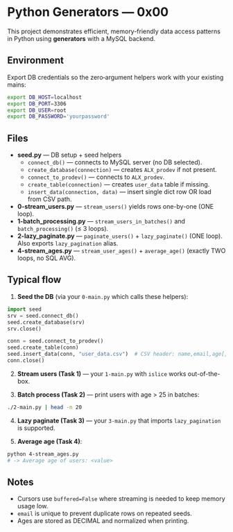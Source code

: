 # Python Generators — 0x00

This project demonstrates efficient, memory-friendly data access patterns in Python using **generators** with a MySQL backend.

## Environment

Export DB credentials so the zero‑argument helpers work with your existing mains:

```bash
export DB_HOST=localhost
export DB_PORT=3306
export DB_USER=root
export DB_PASSWORD='yourpassword'
```

## Files

- **seed.py** — DB setup + seed helpers
  - `connect_db()` — connects to MySQL server (no DB selected).
  - `create_database(connection)` — creates `ALX_prodev` if not present.
  - `connect_to_prodev()` — connects to `ALX_prodev`.
  - `create_table(connection)` — creates `user_data` table if missing.
  - `insert_data(connection, data)` — insert single dict row OR load from CSV path.
- **0-stream_users.py** — `stream_users()` yields rows one-by-one (ONE loop).
- **1-batch_processing.py** — `stream_users_in_batches()` and `batch_processing()` (≤ 3 loops).
- **2-lazy_paginate.py** — `paginate_users()` + `lazy_paginate()` (ONE loop). Also exports `lazy_pagination` alias.
- **4-stream_ages.py** — `stream_user_ages()` + `average_age()` (exactly TWO loops, no SQL AVG).

## Typical flow

1) **Seed the DB** (via your `0-main.py` which calls these helpers):
```python
import seed
srv = seed.connect_db()
seed.create_database(srv)
srv.close()

conn = seed.connect_to_prodev()
seed.create_table(conn)
seed.insert_data(conn, "user_data.csv")  # CSV header: name,email,age[,user_id]
conn.close()
```

2) **Stream users (Task 1)** — your `1-main.py` with `islice` works out-of-the-box.

3) **Batch process (Task 2)** — print users with age > 25 in batches:
```bash
./2-main.py | head -n 20
```

4) **Lazy paginate (Task 3)** — your `3-main.py` that imports `lazy_pagination` is supported.

5) **Average age (Task 4)**:
```bash
python 4-stream_ages.py
# -> Average age of users: <value>
```

## Notes
- Cursors use `buffered=False` where streaming is needed to keep memory usage low.
- `email` is unique to prevent duplicate rows on repeated seeds.
- Ages are stored as DECIMAL and normalized when printing.
